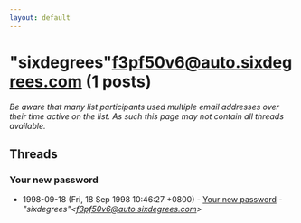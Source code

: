 ```yaml
---
layout: default
---
```


# "sixdegrees"<f3pf50v6@auto.sixdegrees.com> (1 posts)

_Be aware that many list participants used multiple email addresses over their time active on the list. As such this page may not contain all threads available._

## Threads

### Your new password
+ 1998-09-18 (Fri, 18 Sep 1998 10:46:27 +0800) - [Your new password](/archive/1998/09/01a3cfd2898b8070e8f1be66c233a56c2154a6393a6ca2218484854fb9566ab4) - _"sixdegrees"\<f3pf50v6@auto.sixdegrees.com\>_

